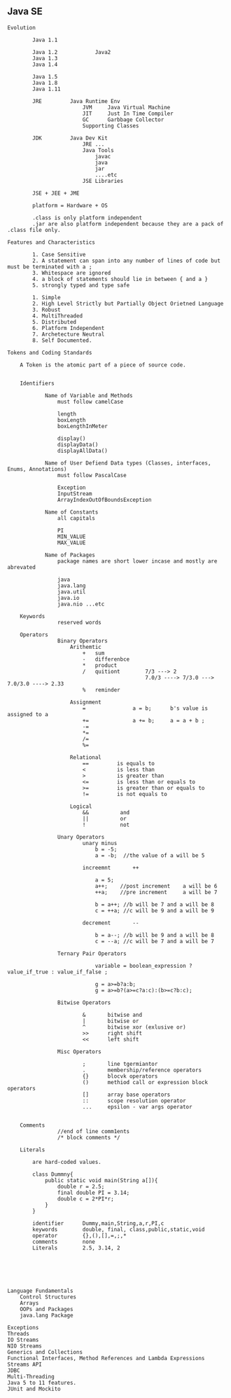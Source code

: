 Java SE
---------------------------------------------------------------------------------

    Evolution

            Java 1.1

            Java 1.2            Java2
            Java 1.3
            Java 1.4

            Java 1.5
            Java 1.8
            Java 1.11

            JRE         Java Runtime Env
                            JVM     Java Virtual Machine
                            JIT     Just In Time Compiler
                            GC      Garbbage Collector
                            Supporting Classes

            JDK         Java Dev Kit
                            JRE ...
                            Java Tools
                                javac
                                java
                                jar
                                ....etc
                            JSE Libraries
            
            JSE + JEE + JME

            platform = Hardware + OS 

            .class is only platform independent
            .jar are also platform independent because they are a pack of .class file only.

    Features and Characteristics

            1. Case Sensitive
            2. A statement can span into any number of lines of code but must be terminated with a ;
            3. Whitespace are ignored
            4. a block of statements should lie in between { and a }
            5. strongly typed and type safe

            1. Simple
            2. High Level Strictly but Partially Object Orietned Language
            3. Robust
            4. MultiThreaded
            5. Distributed
            6. Platform Independent
            7. Archetecture Neutral
            8. Self Documented.

    Tokens and Coding Standards

        A Token is the atomic part of a piece of source code.

       
        Identifiers

                Name of Variable and Methods
                    must follow camelCase

                    length
                    boxLength
                    boxLengthInMeter

                    display()
                    displayData()
                    displayAllData()

                Name of User Defiend Data types (Classes, interfaces, Enums, Annotations)
                    must follow PascalCase

                    Exception
                    InputStream
                    ArrayIndexOutOfBoundsException

                Name of Constants
                    all capitals

                    PI
                    MIN_VALUE
                    MAX_VALUE

                Name of Packages
                    package names are short lower incase and mostly are abrevated

                    java
                    java.lang
                    java.util
                    java.io
                    java.nio ...etc

        Keywords
                    reserved words

        Operators
                    Binary Operators
                        Arithemtic
                            +   sum
                            -   differenbce
                            *   product
                            /   quitiont        7/3 ---> 2
                                                7.0/3 ----> 7/3.0 ---> 7.0/3.0 ----> 2.33
                            %   reminder

                        Assignment
                            =               a = b;      b's value is assigned to a
                            +=              a += b;     a = a + b ;
                            -=
                            *=
                            /=
                            %=

                        Relational
                            ==         is equals to
                            <          is less than
                            >          is greater than
                            <=         is less than or equals to
                            >=         is greater than or equals to
                            !=         is not equals to

                        Logical
                            &&          and
                            ||          or
                            !           not

                    Unary Operators
                            unary minus
                                b = -5;
                                a = -b;  //the value of a will be 5

                            increemnt       ++

                                a = 5;
                                a++;    //post increment    a will be 6
                                ++a;    //pre increment     a will be 7

                                b = a++; //b will be 7 and a will be 8
                                c = ++a; //c will be 9 and a will be 9

                            decrement       --

                                b = a--; //b will be 9 and a will be 8
                                c = --a; //c will be 7 and a will be 7

                    Ternary Pair Operators

                                variable = boolean_expression ? value_if_true : value_if_false ;

                                g = a>=b?a:b;
                                g = a>=b?(a>=c?a:c):(b>=c?b:c);

                    Bitwise Operators

                            &       bitwise and
                            |       bitwise or
                            ^       bitwise xor (exlusive or)
                            >>      right shift
                            <<      left shift

                    Misc Operators

                            ;       line tgermiantor
                            .       membership/reference operators
                            {}      blocvk operators
                            ()      methiod call or expression block operators
                            []      array base operators
                            ::      scope resolution operator
                            ...     epsilon - var args operator


        Comments
                    //end of line comm1ents
                    /* block comments */ 

        Literals

            are hard-coded values.

            class Dummny{
                public static void main(String a[]){
                    double r = 2.5;
                    final double PI = 3.14;
                    double c = 2*PI*r;
                }
            }

            identifier      Dummy,main,String,a,r,PI,c
            keywords        double, final, class,public,static,void
            operator        {},(),[],=,;,*
            comments        none
            Literals        2.5, 3.14, 2

            




    Language Fundamentals
        Control Structures
        Arrays
        OOPs and Packages
        java.lang Package

    Exceptions
    Threads
    IO Streams
    NIO Streams
    Generics and Collections
    Functional Interfaces, Method References and Lambda Expressions
    Streams API
    JDBC
    Multi-Threading
    Java 5 to 11 features.
    JUnit and Mockito
